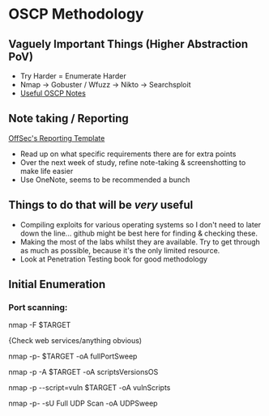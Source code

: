 # OSCP Methodology

## Vaguely Important Things (Higher Abstraction PoV)
- Try Harder = Enumerate Harder
- Nmap -> Gobuster / Wfuzz -> Nikto -> Searchsploit
- [Useful OSCP Notes](https://github.com/dostoevskylabs/dostoevsky-pentest-notes)

## Note taking / Reporting

[OffSec's Reporting Template](https://www.offensive-security.com/pwk-online/PWKv1-REPORT.doc)

- Read up on what specific requirements there are for extra points
- Over the next week of study, refine note-taking & screenshotting to make life easier
- Use OneNote, seems to be recommended a bunch


## Things to do that will be *very* useful
- Compiling exploits for various operating systems so I don't need to later down the line... github might be best here for finding & checking these.
- Making the most of the labs whilst they are available. Try to get through as much as possible, because it's the only limited resource.
- Look at Penetration Testing book for good methodology



## Initial Enumeration

### Port scanning:
nmap -F $TARGET

{Check web services/anything obvious)

nmap -p- $TARGET -oA fullPortSweep

nmap -p<open ports> -A $TARGET -oA scriptsVersionsOS

nmap -p<open ports> --script=vuln $TARGET -oA vulnScripts

nmap -p- -sU Full UDP Scan -oA UDPSweep

